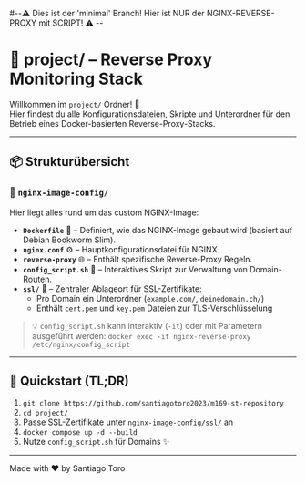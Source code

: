 #--⚠️  Dies ist der 'minimal' Branch! Hier ist NUR der NGINX-REVERSE-PROXY mit SCRIPT!  ⚠️ --

# 📁 project/ – Reverse Proxy Monitoring Stack

Willkommen im `project/` Ordner! 🎉  
Hier findest du alle Konfigurationsdateien, Skripte und Unterordner für den Betrieb eines Docker-basierten Reverse-Proxy-Stacks.

---

## 📦 Strukturübersicht

### 🔧 `nginx-image-config/`
Hier liegt alles rund um das custom NGINX-Image:

- **`Dockerfile`** 🐳 – Definiert, wie das NGINX-Image gebaut wird (basiert auf Debian Bookworm Slim).
- **`nginx.conf`** ⚙️ – Hauptkonfigurationsdatei für NGINX.
- **`reverse-proxy`** 🌐 – Enthält spezifische Reverse-Proxy Regeln.
- **`config_script.sh`** 🧠 – Interaktives Skript zur Verwaltung von Domain-Routen.
- **`ssl/`** 🔐 – Zentraler Ablageort für SSL-Zertifikate:
  - Pro Domain ein Unterordner (`example.com/`, `deinedomain.ch/`)
  - Enthält `cert.pem` und `key.pem` Dateien zur TLS-Verschlüsselung

> 💡 `config_script.sh` kann interaktiv (`-it`) oder mit Parametern ausgeführt werden:
> `docker exec -it nginx-reverse-proxy /etc/nginx/config_script`

---

## 🚀 Quickstart (TL;DR)
1. `git clone https://github.com/santiagotoro2023/m169-st-repository`
2. `cd project/`
3. Passe SSL-Zertifikate unter `nginx-image-config/ssl/` an
4. `docker compose up -d --build`
5. Nutze `config_script.sh` für Domains ✨

---

Made with ❤️ by Santiago Toro
